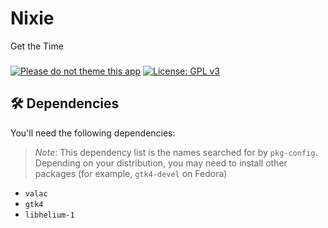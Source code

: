 <!-- <img align="left" style="vertical-align: middle" width="120" height="120" src="data/icons/128/co.tauos.Nixie.svg"> -->

# Nixie

Get the Time

###

[![Please do not theme this app](https://stopthemingmy.app/badge.svg)](https://stopthemingmy.app)
[![License: GPL v3](https://img.shields.io/badge/License-GPL%20v3-blue.svg)](http://www.gnu.org/licenses/gpl-3.0)

## 🛠️ Dependencies

You'll need the following dependencies:

> _Note_: This dependency list is the names searched for by `pkg-config`. Depending on your distribution, you may need to install other packages (for example, `gtk4-devel` on Fedora)

- `valac`
- `gtk4`
- `libhelium-1`